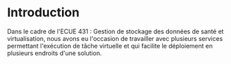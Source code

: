 # Introduction

Dans le cadre de l'ECUE 431 : Gestion de stockage des données de santé et virtualisation, nous avons eu l'occasion de
travailler avec plusieurs services permettant l'exécution de tâche virtuelle et qui facilite le déploiement en plusieurs
endroits d'une solution.
